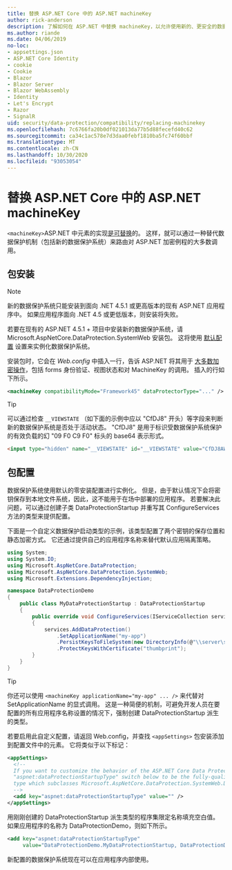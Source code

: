 ```yaml
---
title: 替换 ASP.NET Core 中的 ASP.NET machineKey
author: rick-anderson
description: 了解如何在 ASP.NET 中替换 machineKey，以允许使用新的、更安全的数据保护系统。
ms.author: riande
ms.date: 04/06/2019
no-loc:
- appsettings.json
- ASP.NET Core Identity
- cookie
- Cookie
- Blazor
- Blazor Server
- Blazor WebAssembly
- Identity
- Let's Encrypt
- Razor
- SignalR
uid: security/data-protection/compatibility/replacing-machinekey
ms.openlocfilehash: 7c6766fa20b0df021013da77b5d88fecefd40c62
ms.sourcegitcommit: ca34c1ac578e7d3daa0febf1810ba5fc74f60bbf
ms.translationtype: MT
ms.contentlocale: zh-CN
ms.lasthandoff: 10/30/2020
ms.locfileid: "93053054"
---
```

# <a name="replace-the-aspnet-machinekey-in-aspnet-core"></a>替换 ASP.NET Core 中的 ASP.NET machineKey

<a name="compatibility-replacing-machinekey"></a>

`<machineKey>`ASP.NET 中元素的实现[是可替换](https://blogs.msdn.microsoft.com/webdev/2012/10/23/cryptographic-improvements-in-asp-net-4-5-pt-2/)的。 这样，就可以通过一种替代数据保护机制（包括新的数据保护系统）来路由对 ASP.NET 加密例程的大多数调用。

## <a name="package-installation"></a>包安装

> [!NOTE]
> 新的数据保护系统只能安装到面向 .NET 4.5.1 或更高版本的现有 ASP.NET 应用程序中。 如果应用程序面向 .NET 4.5 或更低版本，则安装将失败。

若要在现有的 ASP.NET 4.5.1 + 项目中安装新的数据保护系统，请 Microsoft.AspNetCore.DataProtection.SystemWeb 安装包。 这将使用 [默认配置](xref:security/data-protection/configuration/default-settings) 设置来实例化数据保护系统。

安装包时，它会在 *Web.config* 中插入一行，告诉 ASP.NET 将其用于 [大多数加密操作](https://blogs.msdn.microsoft.com/webdev/2012/10/23/cryptographic-improvements-in-asp-net-4-5-pt-2/)，包括 forms 身份验证、视图状态和对 MachineKey 的调用。 插入的行如下所示。

```xml
<machineKey compatibilityMode="Framework45" dataProtectorType="..." />
```

>[!TIP]
> 可以通过检查 `__VIEWSTATE` （如下面的示例中应以 "CfDJ8" 开头）等字段来判断新的数据保护系统是否处于活动状态。 "CfDJ8" 是用于标识受数据保护系统保护的有效负载的幻 "09 F0 C9 F0" 标头的 base64 表示形式。

```html
<input type="hidden" name="__VIEWSTATE" id="__VIEWSTATE" value="CfDJ8AWPr2EQPTBGs3L2GCZOpk...">
```

## <a name="package-configuration"></a>包配置

数据保护系统使用默认的零安装配置进行实例化。 但是，由于默认情况下会将密钥保存到本地文件系统，因此，这不能用于在场中部署的应用程序。 若要解决此问题，可以通过创建子类 DataProtectionStartup 并重写其 ConfigureServices 方法的类型来提供配置。

下面是一个自定义数据保护启动类型的示例，该类型配置了两个密钥的保存位置和静态加密方式。 它还通过提供自己的应用程序名称来替代默认应用隔离策略。

```csharp
using System;
using System.IO;
using Microsoft.AspNetCore.DataProtection;
using Microsoft.AspNetCore.DataProtection.SystemWeb;
using Microsoft.Extensions.DependencyInjection;

namespace DataProtectionDemo
{
    public class MyDataProtectionStartup : DataProtectionStartup
    {
        public override void ConfigureServices(IServiceCollection services)
        {
            services.AddDataProtection()
                .SetApplicationName("my-app")
                .PersistKeysToFileSystem(new DirectoryInfo(@"\\server\share\myapp-keys\"))
                .ProtectKeysWithCertificate("thumbprint");
        }
    }
}
```

>[!TIP]
> 你还可以使用 `<machineKey applicationName="my-app" ... />` 来代替对 SetApplicationName 的显式调用。 这是一种简便的机制，可避免开发人员在要配置的所有应用程序名称设置的情况下，强制创建 DataProtectionStartup 派生的类型。

若要启用此自定义配置，请返回 Web.config，并查找 `<appSettings>` 包安装添加到配置文件中的元素。 它将类似于以下标记：

```xml
<appSettings>
  <!--
  If you want to customize the behavior of the ASP.NET Core Data Protection stack, set the
  "aspnet:dataProtectionStartupType" switch below to be the fully-qualified name of a
  type which subclasses Microsoft.AspNetCore.DataProtection.SystemWeb.DataProtectionStartup.
  -->
  <add key="aspnet:dataProtectionStartupType" value="" />
</appSettings>
```

用刚刚创建的 DataProtectionStartup 派生类型的程序集限定名称填充空白值。 如果应用程序的名称为 DataProtectionDemo，则如下所示。

```xml
<add key="aspnet:dataProtectionStartupType"
     value="DataProtectionDemo.MyDataProtectionStartup, DataProtectionDemo" />
```

新配置的数据保护系统现在可以在应用程序内部使用。
